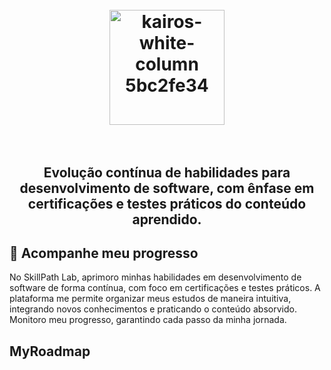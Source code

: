 <h1 align="center">
  <br>
     <img width="184" alt="kairos-white-column 5bc2fe34" src="https://github.com/SkillPathLab/.github/blob/main/profile/logo/SkillPath.png?raw=true">
    <br>
<br>

</h1>
<h2 align="center"><center>Evolução contínua de habilidades para desenvolvimento de software, com ênfase em certificações e testes práticos do conteúdo aprendido.</center></h2>

## 🎯 Acompanhe meu progresso 

No SkillPath Lab, aprimoro minhas habilidades em desenvolvimento de software de forma contínua, com foco em certificações e testes práticos. A plataforma me permite organizar meus estudos de maneira intuitiva, integrando novos conhecimentos e praticando o conteúdo absorvido. Monitoro meu progresso, garantindo cada passo da minha jornada.

## MyRoadmap

